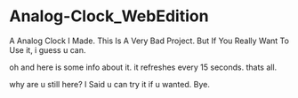 # Analog-Clock_WebEdition
 A Analog Clock I Made.
 This Is A Very Bad Project. But If You Really Want To Use it, 
i guess u can.

oh and here is some info about it. it refreshes every 15 seconds.
thats all.

why are u still here?
I Said u can try it if u wanted.
Bye.
